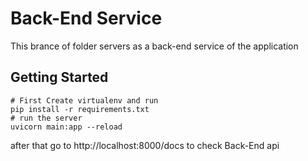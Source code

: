<!-- @format -->

# Back-End Service

This brance of folder servers as a back-end service of the application

## Getting Started

```
# First Create virtualenv and run
pip install -r requirements.txt
# run the server
uvicorn main:app --reload
```

after that go to http://localhost:8000/docs to check Back-End api
